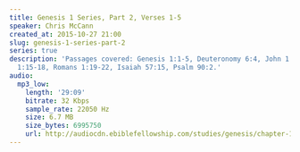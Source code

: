 ```yaml
---
title: Genesis 1 Series, Part 2, Verses 1-5
speaker: Chris McCann
created_at: 2015-10-27 21:00
slug: genesis-1-series-part-2
series: true
description: 'Passages covered: Genesis 1:1-5, Deuteronomy 6:4, John 1:1, Colossians
  1:15-18, Romans 1:19-22, Isaiah 57:15, Psalm 90:2.'
audio:
  mp3_low:
    length: '29:09'
    bitrate: 32 Kbps
    sample_rate: 22050 Hz
    size: 6.7 MB
    size_bytes: 6995750
    url: http://audiocdn.ebiblefellowship.com/studies/genesis/chapter-1/2015.10.27_McCann_-_Genesis_1_Series_Part_2.mp3
---
```

